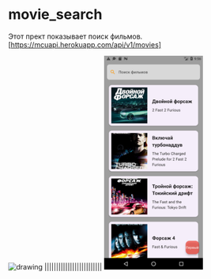 # movie_search 


Этот прект показывает поиск фильмов.
[https://mcuapi.herokuapp.com/api/v1/movies]


<img src="Screenshot_1696589247.png" alt="drawing" width="200"/>
|||||||||||||||||||||||||
<img src="Screenshot_1696588517.png" alt="drawing" width="200"/>

